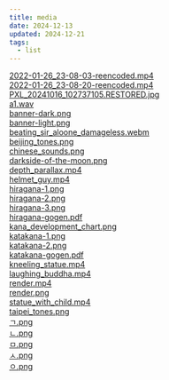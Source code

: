 ```yaml
---
title: media
date: 2024-12-13
updated: 2024-12-21
tags:
  - list
---
```


[2022-01-26_23-08-03-reencoded.mp4](/misc/media/2022-01-26_23-08-03-reencoded.mp4) \
[2022-01-26_23-08-20-reencoded.mp4](/misc/media/2022-01-26_23-08-20-reencoded.mp4) \
[PXL_20241016_102737105.RESTORED.jpg](/misc/media/PXL_20241016_102737105.RESTORED.jpg) \
[a1.wav](/misc/media/a1.wav) \
[banner-dark.png](/misc/media/banner-dark.png) \
[banner-light.png](/misc/media/banner-light.png) \
[beating_sir_aloone_damageless.webm](/misc/media/beating_sir_aloone_damageless.webm) \
[beijing_tones.png](/misc/media/beijing_tones.png) \
[chinese_sounds.png](/misc/media/chinese_sounds.png) \
[darkside-of-the-moon.png](/misc/media/darkside-of-the-moon.png) \
[depth_parallax.mp4](/misc/media/depth_parallax.mp4) \
[helmet_guy.mp4](/misc/media/helmet_guy.mp4) \
[hiragana-1.png](/misc/media/hiragana-1.png) \
[hiragana-2.png](/misc/media/hiragana-2.png) \
[hiragana-3.png](/misc/media/hiragana-3.png) \
[hiragana-gogen.pdf](/misc/media/hiragana-gogen.pdf) \
[kana_development_chart.png](/misc/media/kana_development_chart.png) \
[katakana-1.png](/misc/media/katakana-1.png) \
[katakana-2.png](/misc/media/katakana-2.png) \
[katakana-gogen.pdf](/misc/media/katakana-gogen.pdf) \
[kneeling_statue.mp4](/misc/media/kneeling_statue.mp4) \
[laughing_buddha.mp4](/misc/media/laughing_buddha.mp4) \
[render.mp4](/misc/media/render.mp4) \
[render.png](/misc/media/render.png) \
[statue_with_child.mp4](/misc/media/statue_with_child.mp4) \
[taipei_tones.png](/misc/media/taipei_tones.png) \
[ㄱ.png](/misc/media/ㄱ.png) \
[ㄴ.png](/misc/media/ㄴ.png) \
[ㅁ.png](/misc/media/ㅁ.png) \
[ㅅ.png](/misc/media/ㅅ.png) \
[ㅇ.png](/misc/media/ㅇ.png)

